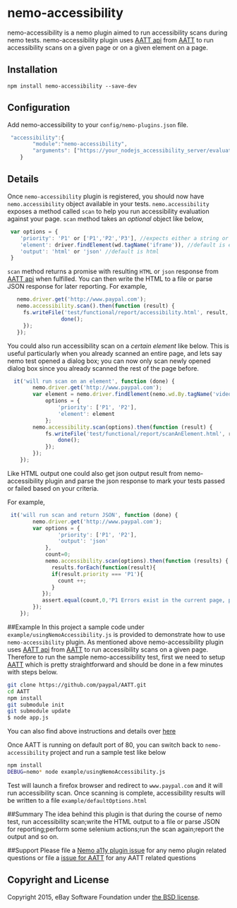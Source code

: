 # nemo-accessibility

nemo-accessibility is a nemo plugin aimed to run accessibility scans during nemo tests. nemo-accessibility plugin uses [AATT api][1] from [AATT][2] to run accessibility scans on a given page or on a given element on a page.


## Installation

`npm install nemo-accessibility --save-dev`

## Configuration

Add nemo-accessibility to your `config/nemo-plugins.json` file. 

``` javascript
 "accessibility":{
        "module":"nemo-accessibility",
        "arguments": ["https://your_nodejs_accessibility_server/evaluate"]
    }
```

## Details

Once `nemo-accessibility` plugin is registered, you should now have `nemo.accessibility` object available in your tests. `nemo.accessibility` exposes a method called `scan` to help you run accessibility evaluation against your page. `scan` method takes an _optional_ object like below,

```javascript
 var options = {
    'priority': 'P1' or ['P1','P2','P3'], //expects either a string or an array; default is ALL priorities
    'element': driver.findElement(wd.tagName('iframe')), //default is entire page
    'output': 'html' or 'json' //default is html
 }
```

`scan` method returns a promise with resulting `HTML` or `json` response from [AATT api][1] when fulfilled. You can then write the HTML to a file or parse JSON response for later reporting. For example,

``` javascript
   nemo.driver.get('http://www.paypal.com');
   nemo.accessibility.scan().then(function (result) {
     fs.writeFile('test/functional/report/accessibility.html', result, function (err) {
                 done();
     });
   });
```
You could also run accessibility scan on a _certain_ _element_ like below. This is useful particularly when you already scanned an entire page, and lets say nemo test opened a dialog box; you can now only scan newly opened dialog box since you already scanned the rest of the page before.

```javascript
  it('will run scan on an element', function (done) {
        nemo.driver.get('http://www.paypal.com');
        var element = nemo.driver.findElement(nemo.wd.By.tagName('video')),
            options = {
                'priority': ['P1', 'P2'],
                'element': element
            };
        nemo.accessibility.scan(options).then(function (result) {
            fs.writeFile('test/functional/report/scanAnElement.html', result, function (err) {
                done();
            });
        });
    });
```

Like HTML output one could also get json output result from nemo-accessibility plugin and parse the json response to mark your tests passed or failed based on your criteria.

For example,

```javascript
 it('will run scan and return JSON', function (done) {
        nemo.driver.get('http://www.paypal.com');
        var options = {
                'priority': ['P1', 'P2'],
                'output': 'json'
            },
            count=0;           
            nemo.accessibility.scan(options).then(function (results) {
              results.forEach(function(result){
              if(result.priority === 'P1'){
                count ++;
              }
           });
           assert.equal(count,0,'P1 Errors exist in the current page, please check \n'+ results);
        });
    });
```
##Example
In this project a sample code under `example/usingNemoAccessibility.js` is provided to demonstrate how to use `nemo-accessibility` plugin. As mentioned above nemo-accessibility plugin uses [AATT api][1] from [AATT][2] to run accessibility scans on a given page. Therefore to run the sample nemo-accessibility test, first we need to setup [AATT][2] which is pretty straightforward and should be done in a few minutes with steps below.

```bash
git clone https://github.com/paypal/AATT.git
cd AATT
npm install
git submodule init
git submodule update
$ node app.js
```
You can also find above instructions and details over [here](https://github.com/paypal/AATT#set-up)

Once AATT is running on default port of 80, you can switch back to `nemo-accessibility` project and run a sample test like below

```bash
npm install
DEBUG=nemo* node example/usingNemoAccessibility.js
```
Test will launch a firefox browser and redirect to `www.paypal.com` and it will run accessibility scan. Once scanning is complete, accessibility results will be written to a file `example/defaultOptions.html`

##Summary
The idea behind this plugin is that during the course of nemo test, run accessibility scan;write the HTML output to a file or parse JSON for reporting;perform some selenium actions;run the scan again;report the output and so on.


##Support
Please file a [Nemo a11y plugin issue][3]  for any nemo plugin related questions or file a [issue for AATT][4] for any AATT related questions

[1]: https://yourhostname/evaluate "AATT api"
[2]: https://github.com/paypal/AATT "AATT"
[3]: https://github.com/paypal/nemo-accessibility/issues "File a ticket for Nemo a11y plugin"
[4]: https://github.com/paypal/AATT/issues "File a ticket for AATT"



## Copyright and License

Copyright 2015, eBay Software Foundation under [the BSD license](LICENSE.md).
